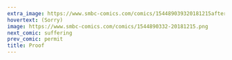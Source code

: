 ```yaml
---
extra_image: https://www.smbc-comics.com/comics/154489039320181215after.png
hovertext: (Sorry)
image: https://www.smbc-comics.com/comics/1544890332-20181215.png
next_comic: suffering
prev_comic: permit
title: Proof
---
```


